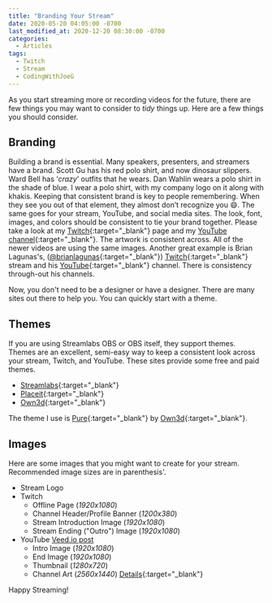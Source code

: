 ```yaml
---
title: "Branding Your Stream"
date: 2020-05-20 04:05:00 -0700
last_modified_at: 2020-12-20 08:30:00 -0700
categories:
  - Articles
tags:
  - Twitch
  - Stream
  - CodingWithJoeG
---
```

As you start streaming more or recording videos for the future, there are few things you may want to consider to *tidy* things up.  Here are a few things you should consider.

## Branding

Building a brand is essential. Many speakers, presenters, and streamers have a brand. Scott Gu has his red polo shirt, and now dinosaur slippers. Ward Bell has ‘*crazy*’ outfits that he wears. Dan Wahlin wears a polo shirt in the shade of blue. I wear a polo shirt, with my company logo on it along with khakis. Keeping that consistent brand is key to people remembering. When they see you out of that element, they almost don’t recognize you :smile:. The same goes for your stream, YouTube, and social media sites. The look, font, images, and colors should be consistent to tie your brand together. Please take a look at my [Twitch](https://www.twitch.tv/jguadagno){:target="_blank"} page and my [YouTube channel](https://jjg.me/youtube){:target="_blank"}.  The artwork is consistent across.  All of the newer videos are using the same images. Another great example is Brian Lagunas's, ([@brianlagunas](https://twitter.com/brianlagunas){:target="_blank"}) [Twitch](https://www.twitch.tv/brianlagunas){:target="_blank"} stream and his [YouTube](https://www.youtube.com/brianlagunas){:target="_blank"} channel. There is consistency through-out his channels.

Now, you don't need to be a designer or have a designer.  There are many sites out there to help you.  You can quickly start with a theme.

## Themes

If you are using Streamlabs OBS or OBS itself, they support themes.  Themes are an excellent, semi-easy way to keep a consistent look across your stream, Twitch, and YouTube.  These sites provide some free and paid themes.

* [Streamlabs](https://streamlabs.com/themes){:target="_blank"}
* [Placeit](https://placeit.net/twitch-templates){:target="_blank"}
* [Own3d](https://www.own3d.tv/shop/twitch-stream-overlays-templates/){:target="_blank"}

The theme I use is [Pure](https://www.own3d.tv/product/pure-series-package/){:target="_blank"} by [Own3d](https://www.own3d.tv){:target="_blank"}.

## Images

Here are some images that you might want to create for your stream.  Recommended image sizes are in parenthesis'.

* Stream Logo
* Twitch
  * Offline Page (*1920x1080*)
  * Channel Header/Profile Banner (*1200x380*)
  * Stream Introduction Image (*1920x1080*)
  * Stream Ending ("Outro") Image (*1920x1080*)
* YouTube [Veed.io post](https://www.veed.io/learn/youtube-banner-size)
  * Intro Image (*1920x1080*)
  * End Image (*1920x1080*)
  * Thumbnail (*1280x720*)
  * Channel Art (*2560x1440*) [Details](https://support.google.com/youtube/answer/2972003?visit_id=637255225946398540-2674606628&p=picker_channel_art&hl=en&rd=1){:target="_blank"}

Happy Streaming!
